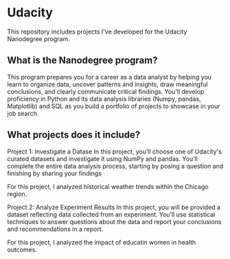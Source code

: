 # Udacity
This repository includes projects I've developed for the Udacity Nanodegree program.

## What is the Nanodegree program?
This program prepares you for a career as a data analyst by helping you learn to organize data, uncover
patterns and insights, draw meaningful conclusions, and clearly communicate critical findings. You’ll develop
proficiency in Python and its data analysis libraries (Numpy, pandas, Matplotlib) and SQL as you build a
portfolio of projects to showcase in your job search.

## What projects does it include?

Project 1: Investigate a Datase
In this project, you’ll choose one of Udacity's curated datasets and investigate it using NumPy and pandas.
You’ll complete the entire data analysis process, starting by posing a question and finishing by sharing your
findings

For this project, I analyzed historical weather trends within the Chicago region.

Project 2: Analyze Experiment Results
In this project, you will be provided a dataset reflecting data collected from an experiment. You’ll use
statistical techniques to answer questions about the data and report your conclusions and
recommendations in a report.

For this project, I analyzed the impact of educatin women in health outcomes.
